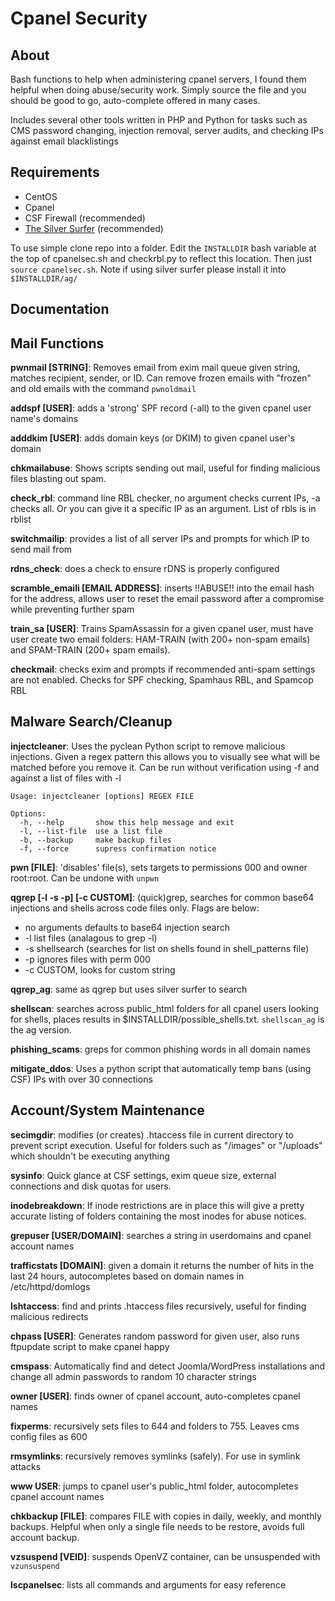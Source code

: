 Cpanel Security
===============

About
-----

Bash functions to help when administering cpanel servers, I found
them helpful when doing abuse/security work. Simply source the file
and you should be good to go, auto-complete offered in many cases.

Includes several other tools written in PHP and Python for tasks 
such as CMS password changing, injection removal, server audits,
and checking IPs against email blacklistings


Requirements
------------

+ CentOS
+ Cpanel
+ CSF Firewall (recommended)
+ [The Silver Surfer](https://github.com/ggreer/the_silver_searcher) (recommended)

To use simple clone repo into a folder. Edit the `INSTALLDIR` bash variable at the top of cpanelsec.sh  and checkrbl.py to reflect this location.
Then just `source cpanelsec.sh`. Note if using silver surfer please install it into `$INSTALLDIR/ag/`

Documentation
-------------

Mail Functions
--------------

**pwnmail [STRING]**: Removes email from exim mail queue given string, matches recipient, sender, or ID.
Can remove frozen emails with "frozen" and old emails with the command `pwnoldmail`

**addspf [USER]**: adds a 'strong' SPF record (-all) to the given cpanel user name's domains

**adddkim [USER]**: adds domain keys (or DKIM) to given cpanel user's domain

**chkmailabuse**: Shows scripts sending out mail, useful for finding malicious
files blasting out spam.

**check_rbl**: command line RBL checker, no argument checks current IPs, -a checks all. 
Or you can give it a specific IP as an argument. List of rbls is in rblist

**switchmailip**: provides a list of all server IPs and prompts for which IP to send mail from

**rdns_check**: does a check to ensure rDNS is properly configured

**scramble_emaili [EMAIL ADDRESS]**: inserts !!ABUSE!! into the email hash for the address, 
allows user to reset the email password after a compromise while preventing further spam

**train_sa [USER]**: Trains SpamAssassin for a given cpanel user, must have user create two email folders: 
HAM-TRAIN (with 200+ non-spam emails) and SPAM-TRAIN (200+ spam emails).

**checkmail**: checks exim and prompts if recommended anti-spam settings are not enabled. Checks for SPF checking, 
Spamhaus RBL, and Spamcop RBL


Malware Search/Cleanup
----------------------

**injectcleaner**: Uses the pyclean Python script to remove malicious injections.
Given a regex pattern this allows you to visually see what will be matched before
you remove it. Can be run without verification using -f and against a list of files
with -l

```
Usage: injectcleaner [options] REGEX FILE

Options:
  -h, --help       show this help message and exit
  -l, --list-file  use a list file
  -b, --backup     make backup files
  -f, --force      supress confirmation notice
```

**pwn [FILE]**: 'disables' file(s), sets targets to permissions 000 and owner root:root. Can be undone with `unpwn`

**qgrep [-l -s -p] [-c CUSTOM]**: (quick)grep, searches for  common base64 injections and shells across code files only. Flags are below:

+ no arguments defaults to base64 injection search
+ -l list files (analagous to grep -l)
+ -s shellsearch (searches for list on shells found in shell_patterns file)
+ -p ignores files with perm 000
+ -c CUSTOM, looks for custom string

**qgrep_ag**: same as qgrep but uses silver surfer to search

**shellscan**: searches across public_html folders for all cpanel users looking for shells, places results in
$INSTALLDIR/possible_shells.txt. `shellscan_ag` is the ag version.

**phishing_scams**: greps for common phishing words in all domain names

**mitigate_ddos**: Uses a python script that automatically temp bans (using CSF) IPs with over 30 connections

Account/System Maintenance
--------------------------

**secimgdir**: modifies (or creates) .htaccess file in current directory to prevent script execution. 
Useful for folders such as "/images" or "/uploads" which shouldn't be executing anything

**sysinfo**: Quick glance at CSF settings, exim queue size, external connections and disk
quotas for users.

**inodebreakdown**: If inode restrictions are in place this will give a pretty accurate listing
of folders containing the most inodes for abuse notices.

**grepuser [USER/DOMAIN]**: searches a string in userdomains and cpanel account names

**trafficstats [DOMAIN]**: given a domain it returns the number of hits in the last 24 hours, autocompletes
based on domain names in /etc/httpd/domlogs

**lshtaccess**: find and prints .htaccess files recursively, useful for finding malicious redirects

**chpass [USER]**: Generates random password for given user, also runs ftpupdate
script to make cpanel happy

**cmspass**: Automatically find and detect Joomla/WordPress installations and change
all admin passwords to random 10 character strings

**owner [USER]**: finds owner of cpanel account, auto-completes cpanel names

**fixperms**: recursively sets files to 644 and folders to 755. Leaves cms config files as 600

**rmsymlinks**: recursively removes symlinks (safely). For use in symlink attacks

**www USER**: jumps to cpanel user's public_html folder, autocompletes cpanel account names

**chkbackup [FILE]**: compares FILE with copies in daily, weekly, and monthly backups. Helpful when only a single file
 needs to be restore, avoids full account backup.

**vzsuspend [VEID]**: suspends OpenVZ container, can be unsuspended with `vzunsuspend`

**lscpanelsec**: lists all commands and arguments for easy reference

